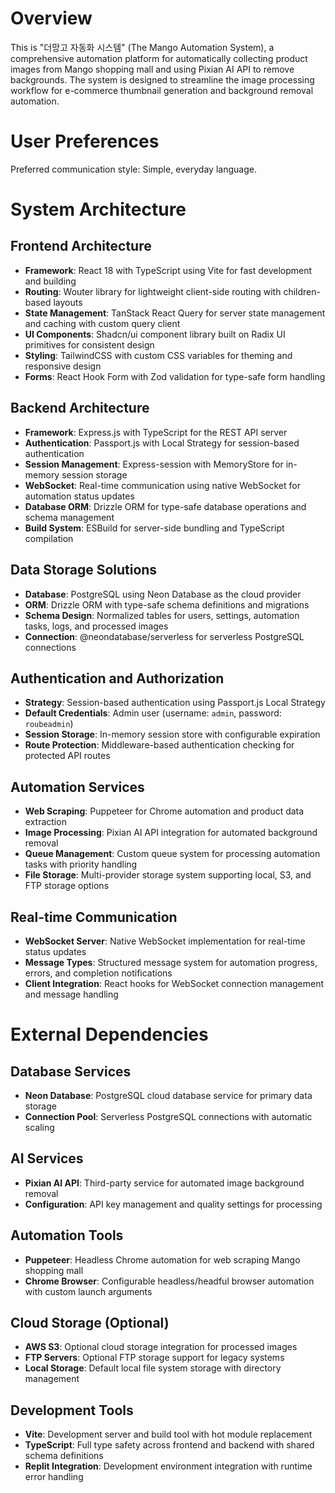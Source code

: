 # Overview

This is "더망고 자동화 시스템" (The Mango Automation System), a comprehensive automation platform for automatically collecting product images from Mango shopping mall and using Pixian AI API to remove backgrounds. The system is designed to streamline the image processing workflow for e-commerce thumbnail generation and background removal automation.

# User Preferences

Preferred communication style: Simple, everyday language.

# System Architecture

## Frontend Architecture
- **Framework**: React 18 with TypeScript using Vite for fast development and building
- **Routing**: Wouter library for lightweight client-side routing with children-based layouts
- **State Management**: TanStack React Query for server state management and caching with custom query client
- **UI Components**: Shadcn/ui component library built on Radix UI primitives for consistent design
- **Styling**: TailwindCSS with custom CSS variables for theming and responsive design
- **Forms**: React Hook Form with Zod validation for type-safe form handling

## Backend Architecture
- **Framework**: Express.js with TypeScript for the REST API server
- **Authentication**: Passport.js with Local Strategy for session-based authentication
- **Session Management**: Express-session with MemoryStore for in-memory session storage
- **WebSocket**: Real-time communication using native WebSocket for automation status updates
- **Database ORM**: Drizzle ORM for type-safe database operations and schema management
- **Build System**: ESBuild for server-side bundling and TypeScript compilation

## Data Storage Solutions
- **Database**: PostgreSQL using Neon Database as the cloud provider
- **ORM**: Drizzle ORM with type-safe schema definitions and migrations
- **Schema Design**: Normalized tables for users, settings, automation tasks, logs, and processed images
- **Connection**: @neondatabase/serverless for serverless PostgreSQL connections

## Authentication and Authorization
- **Strategy**: Session-based authentication using Passport.js Local Strategy
- **Default Credentials**: Admin user (username: `admin`, password: `roubeadmin`)
- **Session Storage**: In-memory session store with configurable expiration
- **Route Protection**: Middleware-based authentication checking for protected API routes

## Automation Services
- **Web Scraping**: Puppeteer for Chrome automation and product data extraction
- **Image Processing**: Pixian AI API integration for automated background removal
- **Queue Management**: Custom queue system for processing automation tasks with priority handling
- **File Storage**: Multi-provider storage system supporting local, S3, and FTP storage options

## Real-time Communication
- **WebSocket Server**: Native WebSocket implementation for real-time status updates
- **Message Types**: Structured message system for automation progress, errors, and completion notifications
- **Client Integration**: React hooks for WebSocket connection management and message handling

# External Dependencies

## Database Services
- **Neon Database**: PostgreSQL cloud database service for primary data storage
- **Connection Pool**: Serverless PostgreSQL connections with automatic scaling

## AI Services
- **Pixian AI API**: Third-party service for automated image background removal
- **Configuration**: API key management and quality settings for processing

## Automation Tools
- **Puppeteer**: Headless Chrome automation for web scraping Mango shopping mall
- **Chrome Browser**: Configurable headless/headful browser automation with custom launch arguments

## Cloud Storage (Optional)
- **AWS S3**: Optional cloud storage integration for processed images
- **FTP Servers**: Optional FTP storage support for legacy systems
- **Local Storage**: Default local file system storage with directory management

## Development Tools
- **Vite**: Development server and build tool with hot module replacement
- **TypeScript**: Full type safety across frontend and backend with shared schema definitions
- **Replit Integration**: Development environment integration with runtime error handling